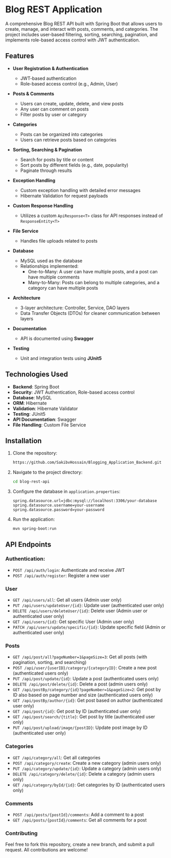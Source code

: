 # Blog REST Application

A comprehensive Blog REST API built with Spring Boot that allows users to create, manage, and interact with posts, comments, and categories. The project includes user-based filtering, sorting, searching, pagination, and implements role-based access control with JWT authentication.

## Features

- **User Registration & Authentication**
    - JWT-based authentication
    - Role-based access control (e.g., Admin, User)

- **Posts & Comments**
    - Users can create, update, delete, and view posts
    - Any user can comment on posts
    - Filter posts by user or category

- **Categories**
    - Posts can be organized into categories
    - Users can retrieve posts based on categories

- **Sorting, Searching & Pagination**
    - Search for posts by title or content
    - Sort posts by different fields (e.g., date, popularity)
    - Paginate through results

- **Exception Handling**
    - Custom exception handling with detailed error messages
    - Hibernate Validation for request payloads

- **Custom Response Handling**
    - Utilizes a custom `ApiResponse<T>` class for API responses instead of `ResponseEntity<T>`

- **File Service**
    - Handles file uploads related to posts

- **Database**
    - MySQL used as the database
    - Relationships implemented:
        - One-to-Many: A user can have multiple posts, and a post can have multiple comments
        - Many-to-Many: Posts can belong to multiple categories, and a category can have multiple posts

- **Architecture**
    - 3-layer architecture: Controller, Service, DAO layers
    - Data Transfer Objects (DTOs) for cleaner communication between layers

- **Documentation**
    - API is documented using **Swagger**

- **Testing**
    - Unit and integration tests using **JUnit5**

## Technologies Used

- **Backend**: Spring Boot
- **Security**: JWT Authentication, Role-based access control
- **Database**: MySQL
- **ORM**: Hibernate
- **Validation**: Hibernate Validator
- **Testing**: JUnit5
- **API Documentation**: Swagger
- **File Handling**: Custom File Service

## Installation

1. Clone the repository:
   ```bash
   https://github.com/SakibvHossain/Blogging_Application_Backend.git
   ```
2. Navigate to the project directory:
   ```bash
   cd blog-rest-api
   ```
3. Configure the database in `application.properties`:
   ```
   spring.datasource.url=jdbc:mysql://localhost:3306/your-database
   spring.datasource.username=your-username
   spring.datasource.password=your-password
   ```
4. Run the application:
   ```
   mvn spring-boot:run
   ```
   
## API Endpoints

### Authentication:
*  `POST /api/auth/login`: Authenticate and receive JWT
*  `POST /api/auth/register`: Register a new user

### User
*  `GET /api/users/all`: Get all users (Admin user only)
*  `PUT /api/users/updateUser/{id}`: Update user (authenticated user only)
*  `DELETE /api/users/deleteUser/{id}`: Delete user (Admin user or authenticated user only)
*  `GET /api/users/{id}`: Get specific User (Admin user only)
*  `PATCH /api/users/update/specific/{id}`: Update specific field (Admin or authenticated user only)

### Posts
*  `GET /api/post/all?pageNumber=1&pageSize=3`: Get all posts (with pagination, sorting, and searching)
*  `POST /api/user/{userID}/category/{categoryID}`: Create a new post (authenticated users only)
*  `PUT /api/post/update/{id}`: Update a post (authenticated users only)
*  `DELETE /api/post/delete/{id}`: Delete a post (admin users only)
*  `GET /api/postBy/category/{id}?pageNumber=1&pageSize=2`: Get post by ID also based on page number and size (authenticated users only)
*  `GET /api/postBy/author/{id}`: Get post based on author (authenticated user only)
*  `GET /api/post/{id}`: Get post by ID (authenticated user only)
*  `GET /api/post/search/{title}`: Get post by title (authenticated user only)
*  `PUT /api/post/upload/image/{postID}`: Update post image by ID (authenticated user only)

### Categories
*  `GET /api/category/all`: Get all categories
*  `POST /api/category/create`: Create a new category (admin users only)
*  `PUT /api/category/update/{id}`: Update a category (admin users only)
*  `DELETE /api/category/delete/{id}`: Delete a category (admin users only)
*  `GET /api/category/byId/{id}`: Get categories by ID (authenticated users only)

### Comments
*  `POST /api/posts/{postId}/comments`: Add a comment to a post
*  `GET /api/posts/{postId}/comments`: Get all comments for a post

### Contributing
Feel free to fork this repository, create a new branch, and submit a pull request. All contributions are welcome!